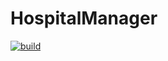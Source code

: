 # HospitalManager
[![build](https://github.com/PValeriyanka/HospitalManager/actions/workflows/dotnet.yml/badge.svg?branch=master)](https://github.com/PValeriyanka/HospitalManager/actions/workflows/dotnet.yml)
